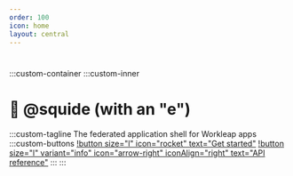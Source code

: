 ```yaml
---
order: 100
icon: home
layout: central
---
```


<style>
    #welcome h1 {
        display: none;
    }

    .custom-container {
        display: flex;
        align-items: center;
        justify-content: center;
        text-align: center;
        margin-top: 5rem;
    }

    .custom-inner h1 {
        display: block;
        margin-bottom: 1rem;
        font-size: 2.5rem;
    }

    /* Always hide the header anchor */
    .custom-inner h1 a {
        display: none !important;
    }

    .customtagline > p {
        font-size: 1.5rem;
    }

    .custom-buttons p {
        display: inline-flex;
        column-gap: 18px;
    }
</style>

#

:::custom-container
:::custom-inner
# 🦑 @squide (with an "e")
:::custom-tagline
The federated application shell for Workleap apps
:::custom-buttons
[!button size="l" icon="rocket" text="Get started"](/getting-started)
[!button size="l" variant="info" icon="arrow-right" iconAlign="right" text="API reference"](/references)
:::
:::







